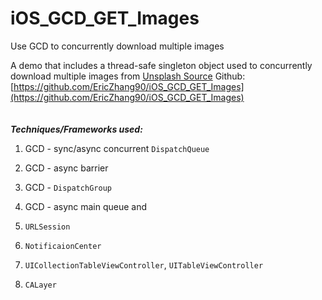 # iOS_GCD_GET_Images
Use GCD to concurrently download multiple images

  A demo that includes a thread-safe singleton object used to concurrently download multiple images from [Unsplash Source](https://source.unsplash.com/)
  Github: [https://github.com/EricZhang90/iOS_GCD_GET_Images](https://github.com/EricZhang90/iOS_GCD_GET_Images)
  <br/><br/><br/>
  *__Techniques/Frameworks used:__*

1. GCD - sync/async concurrent `DispatchQueue`

2. GCD - async barrier

3. GCD - `DispatchGroup`

4. GCD - async main queue and 

5. `URLSession`

6. `NotificaionCenter`

7. `UICollectionTableViewController`, `UITableViewController`

8. `CALayer`






